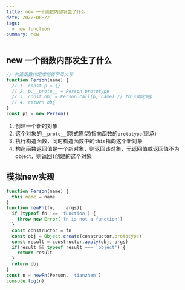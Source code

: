 ```yaml
---
title: new 一个函数内部发生了什么
date: 2022-08-22
tags:
  - new function
summary: new
---
```


## new 一个函数内部发生了什么
```javascript
// 构造函数约定成俗首字母大写
function Person(name) {
  // 1. const p = {}
  // 2. p.__proto__ = Person.prototype
  // 3. const obj = Person.call(p, name) // this绑定到p
  // 4. return obj
}
const p1 = new Person()
```
1. 创建一个新的对象
2. 这个对象的`__proto__`(隐式原型)指向函数的`prototype`(继承)
3. 执行构造函数，同时构造函数中的`this`指向这个新对象
4. 构造函数返回值是一个新对象，则返回该对象，无返回值或返回值不为object，则返回`1`创建的这个对象
<!-- > 这样设计其实与原型、原型链有着密不可分的关系，封装、继承都要借助它们 -->

## 模拟new实现
```js
function Person(name) {
  this.name = name
}
function newFn(fn, ...args){
  if (typeof fn !== 'function') {
    throw new Error('fn is not a function')
  }
  const constructor = fn
  const obj = Object.create(constructor.prototype)
  const result = constructor.apply(obj, args)
  if(result && typeof result === 'object') {
    return result
  }
  return obj
}
const n = newFn(Person, 'tianzhen')
console.log(n)
```